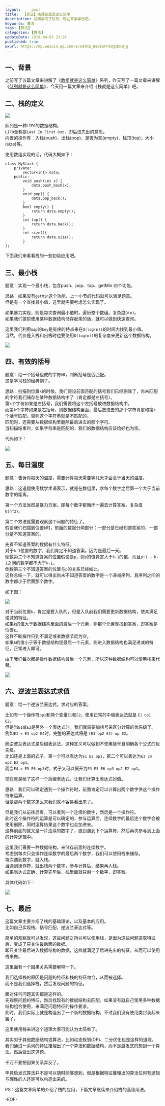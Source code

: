 ```yaml
---   
layout:     post  
title:  【算法】栈理论就是这么简单  
description: 前面学习了队列，现在来学学栈吧。  
keywords: 算法  
tags: [算法]    
categories: [算法]  
updateData: 2019-04-03 23:24   
published: true 
wxurl: https://mp.weixin.qq.com/s/natRB_8e8sSPnkOgxDR8jg  
---  
```



## 一、背景  

之前写了五篇文章来讲解了《[数组就是这么简单](https://mp.weixin.qq.com/s/n_B38CXxmvsOl7FZxyPKgA)》系列，昨天写了一篇文章来讲解《[队列就是这么简单](https://mp.weixin.qq.com/s/n_B38CXxmvsOl7FZxyPKgA)》，今天用一篇文章来介绍《栈就是这么简单》吧。  


## 二、栈的定义  


![](https://res2019.tiankonguse.com/images/2019/04/leetcode-stack-base-001.png)  


队列是一种`LIFO`的数据结构。  
`LIFO`全称是`Last In First Out`，即后进先出的意思。  
内置的操作有：入栈(push)、出栈(pop)、是否为空(empty)、栈顶(top)，大小(size)等。  


使用数组实现的话，代码大概如下：  



```
class MyStack {
    private:
        vector<int> data;
    public:
        void push(int x) {
            data.push_back(x);
        }
        void pop() {
            data.pop_back();
        }
        bool empty() {
            return data.empty();
        }
        int top() {
            return data.back();
        }
        int size(){
            return data.size();
        }
};
```


下面我们来看看栈的一些初级应用吧。  


## 三、最小栈  


题意：实现一个最小栈，包含push、pop、top、getMin 四个功能。  


思路：如果没有`getMin`这个功能，上一小节的代码就可以满足题意。  
但是有一个查找最小值，这里就需要考虑怎么实现了。  


如果暴力实现，则是每次查询最小值时，遍历整个数组。复杂度`O(n)`。  
如果我们提前使用某种数据结构储存起来的话，就可以做到快速查询。  


这里我们利用`map`的`key`是有序的特点来在`O(log(n))`的时间内找到最小值。  
当然，代价是入栈和出栈时也要使用`O(log(n))`的复杂度来更新这个数据结构。  


![](https://res2019.tiankonguse.com/images/2019/04/leetcode-stack-base-002.png)  


## 四、有效的括号  


题意：给一个括号组成的字符串，判断括号是否匹配。  
这是学习栈的经典例子。  


思路：扫描到位置`k`的时候，我们假设前面匹配的括号我们已经删除了，尚未匹配的字符我们储存在某种数据结构中了（肯定都是左括号）。  
第`k`个字符如果是左括号，我们需要将这个左括号放进数据结构中。  
而第`k`个字符如果是右括号，则数据结构里面，最后放进去的那个字符肯定和第`k`个括号匹配。否则这个字符串就是不匹配的。  
匹配时，还需要从数据结构里删除最后进去的那个字符。  
当扫描结束时，如果字符串是匹配的，我们的数据结构应该恰好也为空。  


代码如下：  


![](https://res2019.tiankonguse.com/images/2019/04/leetcode-stack-base-003.png)  


## 五、每日温度  


题意：告诉你每天的温度，需要计算每天需要等几天才会高于当天的温度。  


思路：这道题使用数学术语表示，就是在数组里，求每个数字之后第一个大于当前数字的距离。  


第一个方法当然是暴力方案，即每个数字都循环一遍去计算答案。复杂度`O(n^2)`。  


第二个方法就需要观察这个问题的特征了。  
假设我们扫描到位置`k`时，前面的数据分两部分：一部分是已经知道答案的，一部分是不知道答案的。  


先看不知道答案的数据有什么特征。  
对于`k-1`位置的数字，我们肯定不知道答案，因为是最后一天。  
倒数第二个不知道答案的位置假设是`p`，则`p`的值肯定大于`k-1`的值，而且`p+1 ~ k-1`之间的数字都不大于`k-1`。  
倒数第三个不知道答案的位置与`p`的关系已经如此。  
这样总结一下，就可以得出尚未不知道答案的数字是一个递减序列，且序列之间的数字都小于后面那个数字。  


如下图：  


![](https://res2019.tiankonguse.com/images/2019/04/leetcode-stack-base-004.png)  


对于当前位置`k`，肯定是要入队的，但是入队前我们需要更新数据结构，使其满足递减的特征。  
如果`k`的值大于数据结构里面的最后一个元素，则那个元素就找到答案，即答案是位置`k`。  
这样不断操作只到不满足或者数据节后为空。    
如果`k`的值小于等于数据结构里最后一个元素，则进入数据结构也满足递减的特征，正常进入即可。  


由于我们每次都是操作数据结构最后一个元素，所以这种数据结构可以使用栈来代替。  


![](https://res2019.tiankonguse.com/images/2019/04/leetcode-stack-base-005.png)  


## 六、逆波兰表达式求值  


题意：给一个逆波兰表达式，求对应的答案。  


比如有一个操作符`op1`和两个变量`E1`和`E2`，使用正常的中缀表达法就是 `E1 op1 E2`。  
但是当`E1`或`E2`是另外一个表达式时，我们就需要加括号来区分计算的优先级了。  
例如`E1 = E3 op2 E4`时，完整的表达式将是 `(E3 op2 E4) op E2`。  


而逆波兰表达式是后缀表达法，这种定义可以做到不使用括号且明确各个公式的优先级。  
比如还是上面的式子，第一个可以表达为`E1 E2 op1`，第二个可以表达为`E3 E4 op2 E2 op1`。  
而当`E4 = E5 E6 op3`时，式子又可以展开为`E3 E5 E6 op3 op2 E2 op1`。  


现在就是给了这样一个后缀表达式，让我们计算出表达式的值。  


思路：我们可以确定遇到一个操作符时，前面肯定可以计算出两个数字供这个操作符来运算。  
但是那两个数字怎么来我们就不容易看出来了。  


但是我们从前往后看，可以看到一个连续的数字，然后是一个操作符。  
此时这个操作符的运算是可以确定的，参与运算后，连续数字的最后连个数字会被使用删除，同时运算结果这个数字也会加进来。  
这样前面的就又是一片连续的数字了，直到遇到下个运算符，然后再次参与到上面的计算逻辑中。  


这里我们需要一种数据结构，来储存前面的连续数字。  
考虑到每次只会操作连续数字的最后两个数字，我们可以使用栈来储存。  
每次遇到数字，就入栈。  
当遇到操作符，就出栈两个数字，参与计算后，结果再入栈。  
如果表达式正确，计算完毕后，栈里面就只剩一个数字，即答案。  


具体代码如下：  


![](https://res2019.tiankonguse.com/images/2019/04/leetcode-stack-base-006.png)  


## 七、最后  


这篇文章主要介绍了栈的基础理论，以及基本的应用。  
比如自己实现栈、括号匹配、逆波兰表达式等。  


简单的观察就可以发现，这些问题之所以可以使用栈，是因为这些问题提取特征后，变成了只关注最后面的数据。  
即只关注最后进入数据结构的数据，这样就满足了后进先出的特征，从而可以使用栈来做。  


这里面有一个因果关系需要解释一下。  


我们选择栈的原因是问题的特征和栈的特征吻合，从而被选择。  
而不是我们选择栈，然后发现问题的特征。  


面对任何问题其实都是这样的。  
先观察问题的特征，然后找现有的数据结构去匹配，如果没有就自己使用多种数据结构组合使用，来满足问题特征的操作要求。  
此时，我们实际上就是构造出了一个新的数据结构，不过我们没有使用类封装起来罢了。  


这里使用栈来讲这个道理大家可能认为太简单了。  


其实对于其他数据结构或算法，比如动态规划(DP)、二分优化也是这样的道理。  
我们通过一系列的特征推理出了一个算法和数据结构，而不是启发式的想到一个算法，然后做出这道题。  


千万不要把因果关系弄反了。  


毕竟启发式算法并不是可以随时能够想到，但是根据特征推理出的算法任何有逻辑与理性的人还是可以构造出来的。  


PS：这篇文章简单的介绍了栈的应用，下篇文章继续来介绍栈的高级用法。  


-EOF-  


